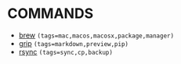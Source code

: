 # COMMANDS

- [brew](./BREW/index.md) `(tags=mac,macos,macosx,package,manager)`
- [grip](./GRIP/index.md) `(tags=markdown,preview,pip)`
- [rsync](./RSYNC/index.md) `(tags=sync,cp,backup)`
